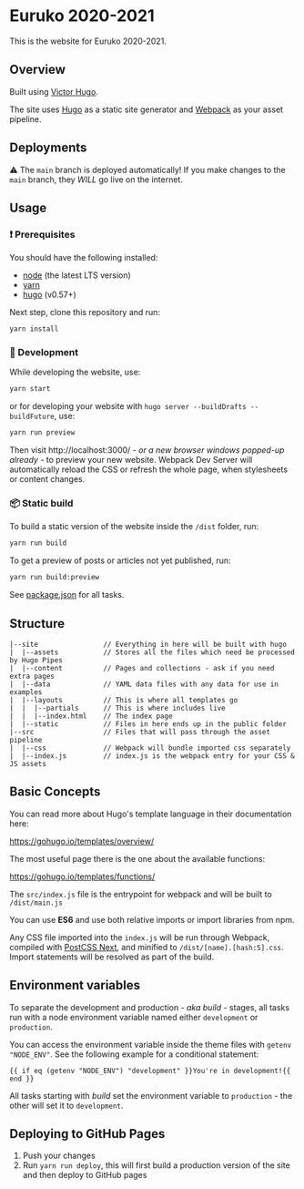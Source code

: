 # Euruko 2020-2021

This is the website for Euruko 2020-2021.

## Overview

Built using [Victor Hugo](https://github.com/netlify-templates/victor-hugo).

The site uses [Hugo](https://gohugo.io/) as a static site generator and [Webpack](https://webpack.js.org/) as your asset pipeline.

## Deployments

⚠️ The `main` branch is deployed automatically! If you make changes to the `main` branch, they *WILL* go live on the internet.

## Usage

### :exclamation: Prerequisites

You should have the following installed:

* [node](https://nodejs.org/en/download/) (the latest LTS version)
* [yarn](https://yarnpkg.com/en/docs/install)
* [hugo](https://gohugo.io/getting-started/installing/) (v0.57+)

Next step, clone this repository and run:

```bash
yarn install
```

### :construction_worker: Development

While developing the website, use:

```bash
yarn start
```

or for developing your website with `hugo server --buildDrafts --buildFuture`, use:

```bash
yarn run preview
```

Then visit http://localhost:3000/ _- or a new browser windows popped-up already -_ to preview your new website. Webpack Dev Server will automatically reload the CSS or refresh the whole page, when stylesheets or content changes.

### :package: Static build

To build a static version of the website inside the `/dist` folder, run:

```bash
yarn run build
```

To get a preview of posts or articles not yet published, run:

```bash
yarn run build:preview
```

See [package.json](package.json#L8) for all tasks.

## Structure

```
|--site                // Everything in here will be built with hugo
|  |--assets           // Stores all the files which need be processed by Hugo Pipes
|  |--content          // Pages and collections - ask if you need extra pages
|  |--data             // YAML data files with any data for use in examples
|  |--layouts          // This is where all templates go
|  |  |--partials      // This is where includes live
|  |  |--index.html    // The index page
|  |--static           // Files in here ends up in the public folder
|--src                 // Files that will pass through the asset pipeline
|  |--css              // Webpack will bundle imported css separately
|  |--index.js         // index.js is the webpack entry for your CSS & JS assets
```

## Basic Concepts

You can read more about Hugo's template language in their documentation here:

https://gohugo.io/templates/overview/

The most useful page there is the one about the available functions:

https://gohugo.io/templates/functions/

The `src/index.js` file is the entrypoint for webpack and will be built to `/dist/main.js`

You can use **ES6** and use both relative imports or import libraries from npm.

Any CSS file imported into the `index.js` will be run through Webpack, compiled with [PostCSS Next](http://cssnext.io/), and
minified to `/dist/[name].[hash:5].css`. Import statements will be resolved as part of the build.

## Environment variables

To separate the development and production _- aka build -_ stages, all tasks run with a node environment variable named either `development` or `production`.

You can access the environment variable inside the theme files with `getenv "NODE_ENV"`. See the following example for a conditional statement:

    {{ if eq (getenv "NODE_ENV") "development" }}You're in development!{{ end }}

All tasks starting with _build_ set the environment variable to `production` - the other will set it to `development`.

## Deploying to GitHub Pages

1. Push your changes
2. Run `yarn run deploy`, this will first build a production version of the site and then deploy to GitHub pages

